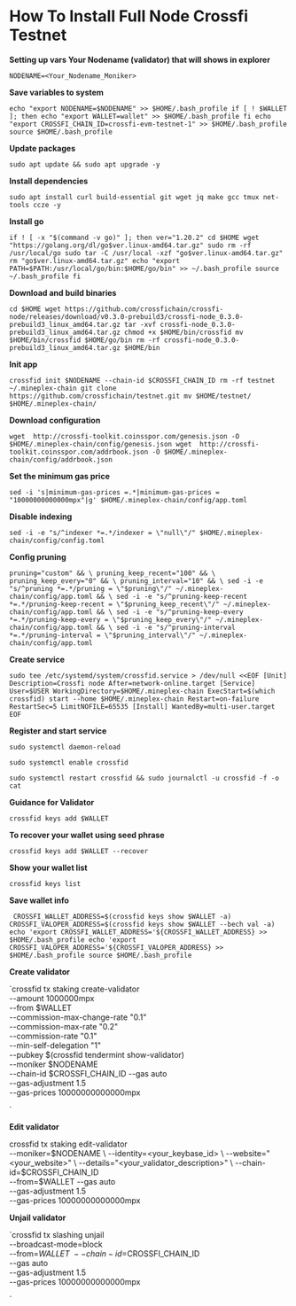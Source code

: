 # How To Install Full Node Crossfi Testnet
**Setting up vars
Your Nodename (validator) that will shows in explorer**

`NODENAME=<Your_Nodename_Moniker>`

**Save variables to system**

`echo "export NODENAME=$NODENAME" >> $HOME/.bash_profile
if [ ! $WALLET ]; then
    echo "export WALLET=wallet" >> $HOME/.bash_profile
fi
echo "export CROSSFI_CHAIN_ID=crossfi-evm-testnet-1" >> $HOME/.bash_profile
source $HOME/.bash_profile`

**Update packages**

`sudo apt update && sudo apt upgrade -y`

**Install dependencies**

`sudo apt install curl build-essential git wget jq make gcc tmux net-tools ccze -y`


**Install go**

`if ! [ -x "$(command -v go)" ]; then
  ver="1.20.2"
  cd $HOME
  wget "https://golang.org/dl/go$ver.linux-amd64.tar.gz"
  sudo rm -rf /usr/local/go
  sudo tar -C /usr/local -xzf "go$ver.linux-amd64.tar.gz"
  rm "go$ver.linux-amd64.tar.gz"
  echo "export PATH=$PATH:/usr/local/go/bin:$HOME/go/bin" >> ~/.bash_profile
  source ~/.bash_profile
fi`

**Download and build binaries**

`cd $HOME
wget https://github.com/crossfichain/crossfi-node/releases/download/v0.3.0-prebuild3/crossfi-node_0.3.0-prebuild3_linux_amd64.tar.gz
tar -xvf crossfi-node_0.3.0-prebuild3_linux_amd64.tar.gz
chmod +x $HOME/bin/crossfid
mv $HOME/bin/crossfid $HOME/go/bin
rm -rf crossfi-node_0.3.0-prebuild3_linux_amd64.tar.gz $HOME/bin`

**Init app**

`crossfid init $NODENAME --chain-id $CROSSFI_CHAIN_ID
rm -rf testnet ~/.mineplex-chain
git clone https://github.com/crossfichain/testnet.git
mv $HOME/testnet/ $HOME/.mineplex-chain/`


**Download configuration**

`wget  http://crossfi-toolkit.coinsspor.com/genesis.json -O $HOME/.mineplex-chain/config/genesis.json
wget  http://crossfi-toolkit.coinsspor.com/addrbook.json -O $HOME/.mineplex-chain/config/addrbook.json
`


**Set the minimum gas price**

`sed -i 's|minimum-gas-prices =.*|minimum-gas-prices = "10000000000000mpx"|g' $HOME/.mineplex-chain/config/app.toml`

**Disable indexing**

`sed -i -e "s/^indexer *=.*/indexer = \"null\"/" $HOME/.mineplex-chain/config/config.toml
`


**Config pruning**

`pruning="custom" && \
pruning_keep_recent="100" && \
pruning_keep_every="0" && \
pruning_interval="10" && \
sed -i -e "s/^pruning *=.*/pruning = \"$pruning\"/" ~/.mineplex-chain/config/app.toml && \
sed -i -e "s/^pruning-keep-recent *=.*/pruning-keep-recent = \"$pruning_keep_recent\"/" ~/.mineplex-chain/config/app.toml && \
sed -i -e "s/^pruning-keep-every *=.*/pruning-keep-every = \"$pruning_keep_every\"/" ~/.mineplex-chain/config/app.toml && \
sed -i -e "s/^pruning-interval *=.*/pruning-interval = \"$pruning_interval\"/" ~/.mineplex-chain/config/app.toml`


**Create service**

`sudo tee /etc/systemd/system/crossfid.service > /dev/null <<EOF
[Unit]
Description=Crossfi node
After=network-online.target
[Service]
User=$USER
WorkingDirectory=$HOME/.mineplex-chain
ExecStart=$(which crossfid) start --home $HOME/.mineplex-chain
Restart=on-failure
RestartSec=5
LimitNOFILE=65535
[Install]
WantedBy=multi-user.target
EOF
`

**Register and start service**

`sudo systemctl daemon-reload`

`sudo systemctl enable crossfid`

`sudo systemctl restart crossfid && sudo journalctl -u crossfid -f -o cat
`


**Guidance for Validator**

`crossfid keys add $WALLET`


**To recover your wallet using seed phrase**

`crossfid keys add $WALLET --recover
`

**Show your wallet list**

`crossfid keys list`


**Save wallet info**

`
CROSSFI_WALLET_ADDRESS=$(crossfid keys show $WALLET -a)
CROSSFI_VALOPER_ADDRESS=$(crossfid keys show $WALLET --bech val -a)
echo 'export CROSSFI_WALLET_ADDRESS='${CROSSFI_WALLET_ADDRESS} >> $HOME/.bash_profile
echo 'export CROSSFI_VALOPER_ADDRESS='${CROSSFI_VALOPER_ADDRESS} >> $HOME/.bash_profile
source $HOME/.bash_profile`


**Create validator**


`crossfid tx staking create-validator \
  --amount 1000000mpx \
  --from $WALLET \
  --commission-max-change-rate "0.1" \
  --commission-max-rate "0.2" \
  --commission-rate "0.1" \
  --min-self-delegation "1" \
  --pubkey  $(crossfid tendermint show-validator) \
  --moniker $NODENAME \
  --chain-id $CROSSFI_CHAIN_ID
  --gas auto \
  --gas-adjustment 1.5 \
  --gas-prices 10000000000000mpx

`


**Edit validator**

crossfid tx staking edit-validator \
  --moniker=$NODENAME \
  --identity=<your_keybase_id> \
  --website="<your_website>" \
  --details="<your_validator_description>" \
  --chain-id=$CROSSFI_CHAIN_ID \
  --from=$WALLET
  --gas auto \
  --gas-adjustment 1.5 \
  --gas-prices 10000000000000mpx



**Unjail validator**

`crossfid tx slashing unjail \
  --broadcast-mode=block \
  --from=$WALLET \
  --chain-id=$CROSSFI_CHAIN_ID \
  --gas auto \
  --gas-adjustment 1.5 \
  --gas-prices 10000000000000mpx

`














